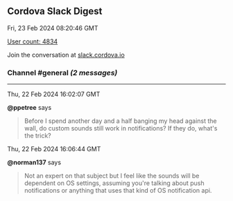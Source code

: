 ## Cordova Slack Digest
Fri, 23 Feb 2024 08:20:46 GMT

[User count: 4834](https://cordova.slack.com/)


Join the conversation at [slack.cordova.io](http://slack.cordova.io/)

### __Channel #general__ _(2 messages)_
---

Thu, 22 Feb 2024 16:02:07 GMT

__@ppetree__ says 
> Before I spend another day and a half banging my head against the wall, do custom sounds still work in notifications? If they do, what's the trick?
> 

Thu, 22 Feb 2024 16:06:44 GMT

__@norman137__ says 
> Not an expert on that subject but I feel like the sounds will be dependent on OS settings, assuming you're talking about push notifications or anything that uses that kind of OS notification api.
> 
